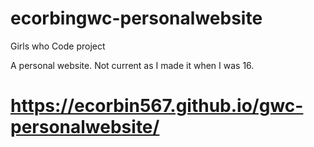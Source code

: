 # ecorbingwc-personalwebsite
Girls who Code project

A personal website. Not current as I made it when I was 16.

# https://ecorbin567.github.io/gwc-personalwebsite/
